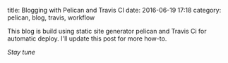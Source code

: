 title: Blogging with Pelican and Travis CI
date: 2016-06-19 17:18
category: pelican, blog, travis, workflow

This blog is build using static site generator pelican and Travis Ci for automatic deploy. I'll update this post for more how-to.

_Stay tune_
